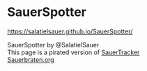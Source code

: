 # SauerSpotter
https://salatielsauer.github.io/SauerSpotter/ <br>

SauerSpotter by @SalatielSauer <br>
This page is a pirated version of [SauerTracker](https://sauertracker.net) <br>
[Sauerbraten.org](http://sauerbraten.org)
